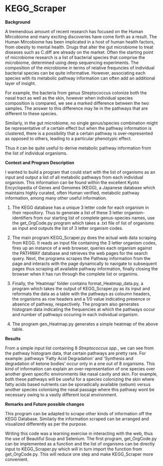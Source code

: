 # KEGG_Scraper

**Background**

A tremendous amount of recent research has focused on the Human Mircobiome and many exciting discoveries have come forth as a result. The Human Mircobiome has been implicated in a host of human health factors, from obesity to mental health. Drugs that alter the gut microbiome to treat diseases such as C.diff are already on the market. Often the starting point of microbiome research is a list of bacterial species that comprise the microbiome, determined using deep sequencing experiments. The composition of the microbiome in terms of relative frequncies of individual bacterial species can be quite informative. However, associating each species with its metabolic pathway information can often add an additional layer of insight.

For example, the bacteria from genus Streptococcus colonize both the nasal tract as well as the skin, however when individual species composition is compared, we see a marked difference between the two samples. The answer to this difference may lie in the pathways that are different to these species.

Similarly, in the gut microbiome, no single genus/species combination might be representative of a certain effect but when the pathway information is clustered, there is a possibility that a certain pathway is over-represented as opposed to others, leading to a particular phenotypic effect.

Thus it can be quite useful to derive metabolic pathway information from the list of individual organisms.

**Context and Program Description**

I wanted to build a program that could start with the list of organisms as an input and output a list of all metabolic pathways from each individual organism. This information can be found within the excellent Kyoto Encyclopedia of Genes and Genomes (KEGG), a Japanese database which maintains highly curated, often Human verified, metabolic pathway information, among many other useful information.

1) The KEGG database has a unique 3 letter code for each organism in their repository. Thus to generate a list of these 3 letter organism-identifiers from our starting list of complete genus-species names, use the get_OrgCode.py program which takes a .txt file of list of organisms as input and outputs the list of 3 letter organism codes.

2) The main program KEGG_Scraper.py does the actual web data scraping from KEGG. It reads an input file containing the 3 letter organism codes, fires up an instance of a web browser, queries each organism against the PATHWAY database and retrieves the web pages for the search query. Next, the programs scrapes the Pathway information from the page and interacts with the page dynamically to navigate to subsequent pages thus scraping all available pathway information, finally closing the browser when it has run through the complete list or organims.

3) Finally, the 'Heatmap' folder contains format_Heatmap_data.py, a program which takes the output of KEGG_Scraper.py as its input and reformats the data as a table with the pathways as coloumn headers, the organisms as row headers and a 1/0 value indicating presence or absence of pathway, respectively. The program also generates histogram data indicating the frequencies at which the pathways occur and number of pathways occuring in each individual organism.

4) The program gen_Heatmap.py generates a simple heatmap of the above table.

**Results**

From a simple input list containing 8 *Streptococcus spp.*, we can see from the pathway histogram data, that certain pathways are pretty rare. For example: pathways 'Fatty Acid Degradation' and 'Synthesis and degradation of ketone bodies' occur only in a one out of 8 organisms. This kind of information can explain an over-representation of one species over another given specific environments like nasal cavity and skin. For example, both these pathways will be useful for a species colonizing the skin where fatty acids based nutrients can be sporadically available (sebum) versus another species colonising the nasal passage where this pathway wont be necessary owing to a vastly different local environment.  

**Remarks and Future possible changes**

This program can be adapted to scrape other kinds of information off the KEGG Database. Similarly the information scraped can be arranged and visualized differently as per the purpose.

Writing this code was a learning exercise in interacting with the web, thus the use of Beautiful Soup and Selenium.
The first program, get_OrgCode.py can be implemented as a function and the list of organisms can be directly input to KEGG_Scraper.py which will in turn import the function from get_OrgCode.py. This will reduce one step and make KEGG_Scraper more convenient.
